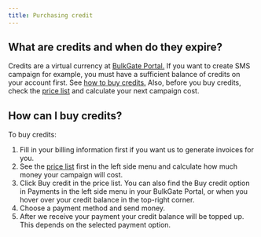 ```yaml
---
title: Purchasing credit 
---
```


## What are credits and when do they expire?
Credits are a virtual currency at [BulkGate Portal.](https://www.bulkgate.com/en/sms-portal/) If you want to create SMS campaign for example, you must have a sufficient balance of credits on your account first. See [how to buy credits.](#how-can-i-buy-credits) Also, before you buy credits, check the [price list](using-price-list.md#how-to-use-price-list) and calculate your next campaign cost. 

## How can I buy credits?
To buy credits:
1.	Fill in your billing information first if you want us to generate invoices for you.
2.	See the [price list](using-price-list.md#how-to-use-price-list) first in the left side menu and calculate how much money  your campaign will cost.
3.	Click Buy credit in the price list. You can also find the Buy credit option in Payments in the left side menu in your BulkGate Portal, or when you hover over your credit balance in the top-right corner.
4.	Choose a payment method and send money.
5.	After we receive your payment your credit balance will be topped up. This depends on the selected payment option.
